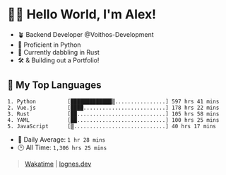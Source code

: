 # 🎷🐛 Hello World, I'm Alex!

- 🪴 Backend Developer @Voithos-Development
- 🐍 Proficient in Python
- 🦀 Currently dabbling in Rust
- 🛠️ & Building out a Portfolio!

## 💚 My Top Languages
```
1. Python          [█████████████▒................] 597 hrs 41 mins
2. Vue.js          [████..........................] 178 hrs 22 mins
3. Rust            [██............................] 105 hrs 58 mins
4. YAML            [██............................] 100 hrs 25 mins
5. JavaScript      [▒.............................] 40 hrs 17 mins
```
- 💪 Daily Average: `1 hr 28 mins`
- 🕑 All Time: `1,306 hrs 25 mins`

> [Wakatime](https://wakatime.com/@lognes) | [lognes.dev](https://lognes.dev)